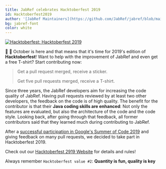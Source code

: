 ```yaml
---
title: JabRef celebrates Hacktoberfest 2019
id: Hacktoberfest2019
author: '[JabRef Maintainers](https://github.com/JabRef/jabref/blob/main/MAINTAINERS)'
bg: jabref-font
color: white
---
```


[![Hacktoberfest: Hacktoberfest 2019](/img/blog/Hacktoberfest_19_Events_730x90.png)](http://www.jabref.org/hacktoberfest/2019.html)

📅 🎃 October is here and that means that it's time for 2019's edition of **Hacktoberfest**!
Want to help with the improvement of JabRef and even get a free T-shirt? Start contributing now:

> Get a pull request merged, receive a sticker.
>
> Get five pull requests merged, receive a T-shirt.

Since three years, the JabRef developers aim for increasing the code quality of JabRef.
Having pull requests reviewed by at least two other developers, the feedback on the code is of high quality.
The benefit for the contributor is that their **Java coding skills are enhanced**:
Not only the features are evaluated, but also the architecture of the code and the code style.
Looking back, after going through that feedback, all former contributors said that they learned much during contributing to JabRef.

After a [successful participation in Google's Summer of Code 2019](https://blog.jabref.org/2019/08/06/GSoC-LatexCitationsTab/) and giving feedback on many pull requests, we decided to take part in Hacktoberfest 2019.

Check out our [Hacktoberfest 2919 Website](http://www.jabref.org/hacktoberfest/2019.html) for details and rules!

Always remember `Hacktoberfest value #2`: **Quantity is fun, quality is key**
